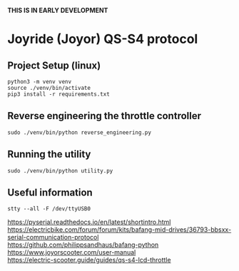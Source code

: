 **THIS IS IN EARLY DEVELOPMENT**

# Joyride (Joyor) QS-S4 protocol


## Project Setup (linux)
```
python3 -m venv venv
source ./venv/bin/activate
pip3 install -r requirements.txt

```

## Reverse engineering the throttle controller

```
sudo ./venv/bin/python reverse_engineering.py
```

## Running the utility

```
sudo ./venv/bin/python utility.py
```

## Useful information
```
stty --all -F /dev/ttyUSB0 
```

https://pyserial.readthedocs.io/en/latest/shortintro.html  
https://electricbike.com/forum/forum/kits/bafang-mid-drives/36793-bbsxx-serial-communication-protocol  
https://github.com/philippsandhaus/bafang-python  
https://www.joyorscooter.com/user-manual  
https://electric-scooter.guide/guides/qs-s4-lcd-throttle  
